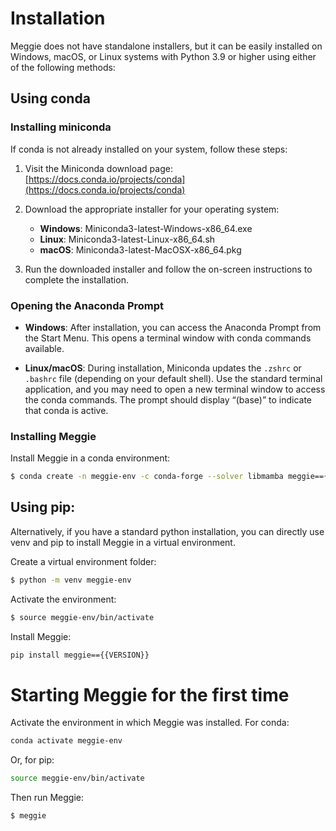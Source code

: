 # Installation

Meggie does not have standalone installers, but it can be easily installed on Windows, macOS, or Linux systems with Python 3.9 or higher using either of the following methods:

## Using conda

### Installing miniconda

If conda is not already installed on your system, follow these steps:

1. Visit the Miniconda download page: [https://docs.conda.io/projects/conda](https://docs.conda.io/projects/conda)

2. Download the appropriate installer for your operating system:

    - **Windows**: Miniconda3-latest-Windows-x86_64.exe
    - **Linux**: Miniconda3-latest-Linux-x86_64.sh
    - **macOS**: Miniconda3-latest-MacOSX-x86_64.pkg

3. Run the downloaded installer and follow the on-screen instructions to complete the installation.

### Opening the Anaconda Prompt

- **Windows**: After installation, you can access the Anaconda Prompt from the Start Menu. This opens a terminal window with conda commands available.

- **Linux/macOS**: During installation, Miniconda updates the `.zshrc` or `.bashrc` file (depending on your default shell). Use the standard terminal application, and you may need to open a new terminal window to access the conda commands. The prompt should display “(base)” to indicate that conda is active.

### Installing Meggie

Install Meggie in a conda environment:
```bash
$ conda create -n meggie-env -c conda-forge --solver libmamba meggie=={{VERSION}}
```

## Using pip:

Alternatively, if you have a standard python installation, you can directly use venv and pip to install Meggie in a virtual environment.

Create a virtual environment folder:
```bash
$ python -m venv meggie-env
```
Activate the environment:
```bash
$ source meggie-env/bin/activate
```
Install Meggie:
```bash
pip install meggie=={{VERSION}}
```

# Starting Meggie for the first time
Activate the environment in which Meggie was installed. For conda:
```bash
conda activate meggie-env
```
Or, for pip:
```bash
source meggie-env/bin/activate
```
Then run Meggie:
```bash
$ meggie
```
